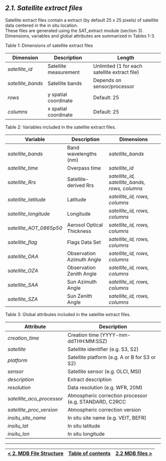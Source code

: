 ## ***2.1. Satellite extract files***
Satellite extract files contain a extract (by default 25 x 25 pixels) of satellite data centered in the in situ location.  
These files are generated using the SAT_extract module (section 3). Dimensions, variables and global attributes are summarized in Tables 1-3.

Table 1: Dimensions of satellite extract files

|**Dimension**|**Description**|**Length**
|---|---|---
|*satellite_id*|Satellite measurement|Unlimited (1 for each satellite extract file)
|*satellite_bands*|Satellite bands|Depends on sensor/processor
|*rows*|y spatial coordinate |Default: 25
|*columns*|x spatial coordinate |Default: 25
 
Table 2: Variables included in the satellite extract files.

|**Variable**|**Description**|**Dimensions**
|---|---|---
|*satellite_bands*|Band wavelengths (nm)|*satellite_bands*
|*satellite_time*|Overpass time|*satellite_id*
|*satellite_Rrs*|Satellite-derived Rrs|*satellite_id, satellite_bands, rows, columns*
|*satellite_latitude*|Latitude|*satellite_id, rows, columns*
|*satellite_longitude*|Longitude|*satellite_id, rows, columns*
|*satellite_AOT_0865p50*|Aerosol Optical Thickness|*satellite_id, rows, columns*
|*satellite_flag*|Flags Data Set|*satellite_id, rows, columns* 
|*satellite_OAA*|Observation Azimuth Angle|*satellite_id, rows, columns*
|*satellite_OZA*|Observation Zenith Angle|*satellite_id, rows, columns*
|*satellite_SAA*|Sun Azimuth Angle|*satellite_id, rows, columns*
|*satellite_SZA*|Sun Zenith Angle|*satellite_id, rows, columns*


Table 3: Global attributes included in the satellite extract files.

|**Attribute**|**Description**
|---|---
|*creation_time*|Creation time (YYYY-mm-ddTHH:MM:SSZ)
|*satellite*|Satellite identifier (e.g. S3, S2)
|*platform*|Satellite platform (e.g. A or B for S3 or S2)
|*sensor*|Satellite sensor (e.g. OLCI, MSI)
|*description*|Extract description 
|*resolution*|Data resolution (e.g. WFR, 20M)
|*satellite_aco_processor*|Atmospheric correction processor (e.g. STANDARD, C2RCC
|*satellite_proc_version*|Atmospheric correction version 
|*insitu_site_name*|In situ site name (e.g. VEIT, BEFR)
|*insitu_lat*|In situ latitude
|*insitu_lon*|In situ longitude


***

|[< 2. MDB File Structure](MDB_file_structure.md)| [Table of contents](Index.md) | [2.2 MDB files >](MDB_structure.md) |
|:-----------| :------:| -----------:|

